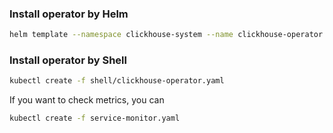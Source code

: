 ### Install operator by Helm

```bash
helm template --namespace clickhouse-system --name clickhouse-operator helm/clickhouse-operator
```


### Install operator by Shell

```bash
kubectl create -f shell/clickhouse-operator.yaml
```
If you want to check metrics, you can

```bash
kubectl create -f service-monitor.yaml
```

